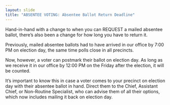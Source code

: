 ```yaml
---
layout: slide
title: "ABSENTEE VOTING: Absentee Ballot Return Deadline"
---
```


Hand-in-hand with a change to when you can REQUEST a mailed absentee ballot, there’s also been a change for how long you have to return it.

Previously, mailed absentee ballots had to have arrived in our office by 7:00 PM on election day, the same time polls close in all precincts.

Now, however, a voter can postmark their ballot on election day. As long as we receive it in our office by 12:00 PM on the Friday after the election, it will be counted.

It’s important to know this in case a voter comes to your precinct on election day with their absentee ballot in hand. Direct them to the Chief, Assistant Chief, or Non-Routine Specialist, who can advise them of all their options, which now includes mailing it back on election day.
